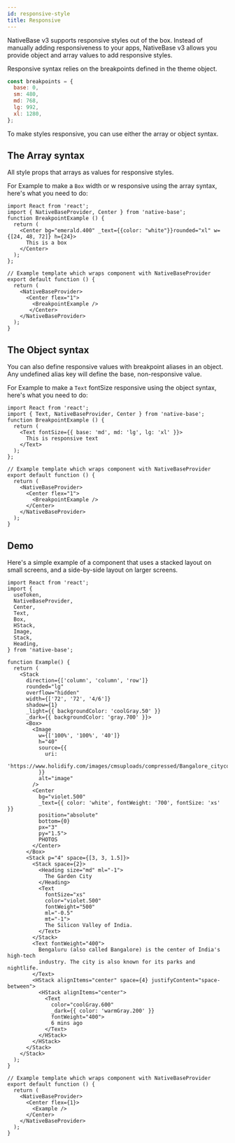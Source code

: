 ```yaml
---
id: responsive-style
title: Responsive
---
```


NativeBase v3 supports responsive styles out of the box. Instead of manually adding responsiveness to your apps, NativeBase v3 allows you provide object and array values to add responsive styles.

Responsive syntax relies on the breakpoints defined in the theme object.

```jsx
const breakpoints = {
  base: 0,
  sm: 480,
  md: 768,
  lg: 992,
  xl: 1280,
};
```

To make styles responsive, you can use either the array or object syntax.

## The Array syntax

All style props that arrays as values for responsive styles.

For Example to make a `Box` width or w responsive using the array syntax, here's what you need to do:

```SnackPlayer name=Responsive%20Usage
import React from 'react';
import { NativeBaseProvider, Center } from 'native-base';
function BreakpointExample () {
  return (
    <Center bg="emerald.400" _text={{color: "white"}}rounded="xl" w={[24, 48, 72]} h={24}>
      This is a box
    </Center>
  );
};

// Example template which wraps component with NativeBaseProvider
export default function () {
  return (
    <NativeBaseProvider>
      <Center flex="1">
        <BreakpointExample />
       </Center>
    </NativeBaseProvider>
  );
}
```

## The Object syntax

You can also define responsive values with breakpoint aliases in an object. Any undefined alias key will define the base, non-responsive value.

For Example to make a `Text` fontSize responsive using the object syntax, here's what you need to do:

```SnackPlayer name=Responsive%20ObjectSyntax
import React from 'react';
import { Text, NativeBaseProvider, Center } from 'native-base';
function BreakpointExample () {
  return (
    <Text fontSize={{ base: 'md', md: 'lg', lg: 'xl' }}>
      This is responsive text
    </Text>
  );
};

// Example template which wraps component with NativeBaseProvider
export default function () {
  return (
    <NativeBaseProvider>
      <Center flex="1">
        <BreakpointExample />
      </Center>
    </NativeBaseProvider>
  );
}
```

## Demo

Here's a simple example of a component that uses a stacked layout on small screens, and a side-by-side layout on larger screens.

```SnackPlayer name=Responsive%20Demo
import React from 'react';
import {
  useToken,
  NativeBaseProvider,
  Center,
  Text,
  Box,
  HStack,
  Image,
  Stack,
  Heading,
} from 'native-base';

function Example() {
  return (
    <Stack
      direction={['column', 'column', 'row']}
      rounded="lg"
      overflow="hidden"
      width={['72', '72', '4/6']}
      shadow={1}
      _light={{ backgroundColor: 'coolGray.50' }}
      _dark={{ backgroundColor: 'gray.700' }}>
      <Box>
        <Image
          w={['100%', '100%', '40']}
          h="40"
          source={{
            uri:
              'https://www.holidify.com/images/cmsuploads/compressed/Bangalore_citycover_20190613234056.jpg',
          }}
          alt="image"
        />
        <Center
          bg="violet.500"
          _text={{ color: 'white', fontWeight: '700', fontSize: 'xs' }}
          position="absolute"
          bottom={0}
          px="3"
          py="1.5">
          PHOTOS
        </Center>
      </Box>
      <Stack p="4" space={[3, 3, 1.5]}>
        <Stack space={2}>
          <Heading size="md" ml="-1">
            The Garden City
          </Heading>
          <Text
            fontSize="xs"
            color="violet.500"
            fontWeight="500"
            ml="-0.5"
            mt="-1">
            The Silicon Valley of India.
          </Text>
        </Stack>
        <Text fontWeight="400">
          Bengaluru (also called Bangalore) is the center of India's high-tech
          industry. The city is also known for its parks and nightlife.
        </Text>
        <HStack alignItems="center" space={4} justifyContent="space-between">
          <HStack alignItems="center">
            <Text
              color="coolGray.600"
              _dark={{ color: 'warmGray.200' }}
              fontWeight="400">
              6 mins ago
            </Text>
          </HStack>
        </HStack>
      </Stack>
    </Stack>
  );
}

// Example template which wraps component with NativeBaseProvider
export default function () {
  return (
    <NativeBaseProvider>
      <Center flex={1}>
        <Example />
      </Center>
    </NativeBaseProvider>
  );
}


```
